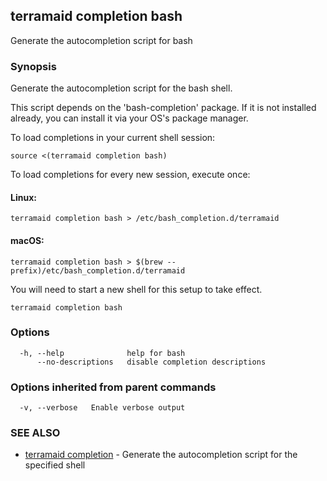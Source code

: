 ## terramaid completion bash

Generate the autocompletion script for bash

### Synopsis

Generate the autocompletion script for the bash shell.

This script depends on the 'bash-completion' package.
If it is not installed already, you can install it via your OS's package manager.

To load completions in your current shell session:

	source <(terramaid completion bash)

To load completions for every new session, execute once:

#### Linux:

	terramaid completion bash > /etc/bash_completion.d/terramaid

#### macOS:

	terramaid completion bash > $(brew --prefix)/etc/bash_completion.d/terramaid

You will need to start a new shell for this setup to take effect.


```
terramaid completion bash
```

### Options

```
  -h, --help              help for bash
      --no-descriptions   disable completion descriptions
```

### Options inherited from parent commands

```
  -v, --verbose   Enable verbose output
```

### SEE ALSO

* [terramaid completion](terramaid_completion.md)	 - Generate the autocompletion script for the specified shell

